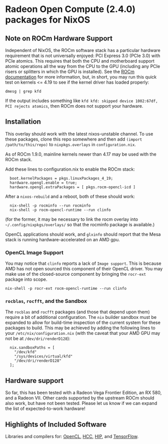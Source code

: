 # Radeon Open Compute (2.4.0) packages for NixOS

## Note on ROCm Hardware Support
Independent of NixOS, the ROCm software stack has a particular hardware requirement that is not universally enjoyed: PCI Express 3.0 (PCIe 3.0) with PCIe atomics. This requires that both the CPU and motherboard support atomic operations all the way from the CPU to the GPU (including any PCIe risers or splitters in which the GPU is installed). See the [ROCm documentation](https://github.com/RadeonOpenCompute/ROCm#hardware-support) for more information, but, in short, you may run this quick test on kernels <= 4.19 to see if the kernel driver has loaded properly:

```
dmesg | grep kfd
```

If the output includes something like `kfd kfd: skipped device 1002:67df, PCI rejects atomics`, then ROCm does not support your hardware.

## Installation

This overlay should work with the latest nixos-unstable channel. To use these
packages, clone this repo somewhere and then add `(import /path/to/this/repo)`
to `nixpkgs.overlays` in `configuration.nix`.

As of ROCm 1.9.0, mainline kernels newer than 4.17 may be used with the ROCm stack.

Add these lines to configuration.nix to enable the ROCm stack:
```
  boot.kernelPackages = pkgs.linuxPackages_4_19;
  hardware.opengl.enable = true;
  hardware.opengl.extraPackages = [ pkgs.rocm-opencl-icd ]
```

After a `nixos-rebuild` and a reboot, both of these should work:
```
  nix-shell -p rocminfo --run rocminfo
  nix-shell -p rocm-opencl-runtime --run clinfo
```

(for the former, it may be necessary to link the rocm overlay into
`~/.config/nixpkgs/overlays/` so that the rocminfo package is available.)

OpenCL applications should work, and `glxinfo` should report that the Mesa
stack is running hardware-accelerated on an AMD gpu.

### OpenCL Image Support
You may notice that `clinfo` reports a lack of `Image support`. This is because AMD has not open sourced this component of their OpenCL driver. You may make use of the closed-source component by bringing the `rocr-ext` package into scope.
```
nix-shell -p rocr-ext rocm-opencl-runtime --run clinfo
```

### `rocblas`, `rocfft`, and the Sandbox

The `rocblas` and `rocfft` packages (and those that depend upon them) require a bit of additional configuration. The `nix` builder sandbox must be expanded to allow for build-time inspection of the current system for these packages to build. This may be achieved by adding the following lines to your `/etc/nix/configuration.nix` (with the caveat that your AMD GPU may not be at `/dev/dri/renderD128`):
```
  nix.sandboxPaths = [ 
    "/dev/kfd" 
    "/sys/devices/virtual/kfd" 
    "/dev/dri/renderD128"
  ];

```

## Hardware support

So far, this has been tested with a Radeon Vega Frontier Edition, an RX 580, and a Radeon VII.  Other cards supported by the upstream ROCm should also work, but have not been tested. Please let us know if we can expand the list of expected-to-work hardware!

## Highlights of Included Software

Libraries and compilers for: [OpenCL](https://github.com/RadeonOpenCompute/ROCm-OpenCL-Runtime), [HCC](https://github.com/RadeonOpenCompute/hcc), [HIP](https://github.com/ROCm-Developer-Tools/HIP), and [TensorFlow](https://github.com/ROCmSoftwarePlatform/tensorflow-upstream).
